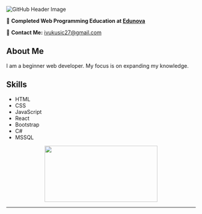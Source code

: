 ![GitHub Header Image](https://github.com/Ivan-Vukusic/Ivan-Vukusic/assets/149510138/e4a91892-4323-411c-bc84-e8edf3481a94)


:memo: **Completed Web Programming Education at <a href="https://www.edunova.hr/informatika/web-developer/" target="_blank">Edunova</a>**

:e-mail: **Contact Me:** [ivukusic27@gmail.com](mailto:ivukusic27@gmail.com)

## About Me

I am a beginner web developer. My focus is on expanding my knowledge.

## Skills

- HTML
- CSS
- JavaScript
- React
- Bootstrap
- C#
- MSSQL
  
<div align="center">
  <img src="https://media.giphy.com/media/dWesBcTLavkZuG35MI/giphy.gif" width="300" height="150"/>
</div>

---


  






<!---
Ivan-Vukusic/Ivan-Vukusic is a ✨ special ✨ repository because its `README.md` (this file) appears on your GitHub profile.
You can click the Preview link to take a look at your changes.
--->
